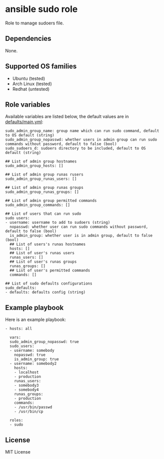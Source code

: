 # ansible sudo role

Role to manage sudoers file.

## Dependencies

None.

## Supported OS families

- Ubuntu (tested)
- Arch Linux (tested)
- Redhat (untested)

## Role variables

Available variables are listed below, the default values are in [defaults/main.yml](./defaults/main.yml):
```
sudo_admin_group_name: group name which can run sudo command, default to OS default (string)
sudo_admin_group_nopasswd: whether users in admin group can run sudo commands without password, default to false (bool)
sudo_sudoers_d: sudoers directory to be included, default to OS default (string)

## List of admin group hostnames
sudo_admin_group_hosts: []

## List of admin group runas rusers
sudo_admin_group_runas_users: []

## List of admin group runas groups
sudo_admin_group_runas_groups: []

## List of admin group permitted commands
sudo_admin_group_commands: []

## List of users that can run sudo
sudo users:
- username: username to add to sudoers (string)
  nopasswd: whether user can run sudo commands without password, default to false (bool)
  is_admin_group: whether user is in admin group, default to false (bool)
  ## List of users's runas hostnames
  hosts: []
  ## List of user's runas users
  runas_users: []
  ## List of user's runas groups
  runas_groups: []
  ## List of user's permitted commands
  commands: []

## List of sudo defaults configurations
sudo_defaults:
- defaults: defaults config (string)
```

## Example playbook

Here is an example playbook:
```
- hosts: all

  vars:
  sudo_admin_group_nopasswd: true
  sudo_users:
  - username: somebody
    nopasswd: true
    is_admin_group: true
  - username: somebody2
    hosts:
    - localhost
    - production
    runas_users:
    - somebody3
    - somebody4
    runas_groups:
    - production
    commands:
    - /usr/bin/passwd
    - /usr/bin/cp

  roles:
  - sudo
```

## License

MIT License
